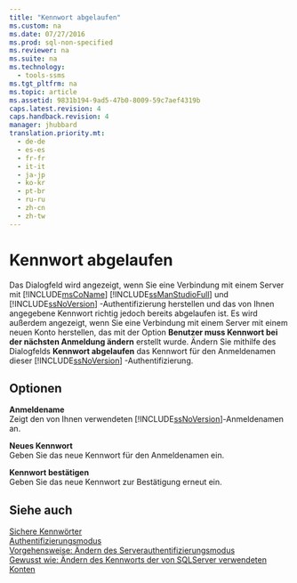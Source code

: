 ```yaml
---
title: "Kennwort abgelaufen"
ms.custom: na
ms.date: 07/27/2016
ms.prod: sql-non-specified
ms.reviewer: na
ms.suite: na
ms.technology: 
  - tools-ssms
ms.tgt_pltfrm: na
ms.topic: article
ms.assetid: 9831b194-9ad5-47b0-8009-59c7aef4319b
caps.latest.revision: 4
caps.handback.revision: 4
manager: jhubbard
translation.priority.mt: 
  - de-de
  - es-es
  - fr-fr
  - it-it
  - ja-jp
  - ko-kr
  - pt-br
  - ru-ru
  - zh-cn
  - zh-tw
---
```

# Kennwort abgelaufen
Das Dialogfeld wird angezeigt, wenn Sie eine Verbindung mit einem Server mit [!INCLUDE[msCoName](../content/includes/msCoName_md.md)] [!INCLUDE[ssManStudioFull](../content/includes/ssManStudioFull_md.md)] und [!INCLUDE[ssNoVersion](../content/includes/ssNoVersion_md.md)] -Authentifizierung herstellen und das von Ihnen angegebene Kennwort richtig jedoch bereits abgelaufen ist. Es wird außerdem angezeigt, wenn Sie eine Verbindung mit einem Server mit einem neuen Konto herstellen, das mit der Option **Benutzer muss Kennwort bei der nächsten Anmeldung ändern** erstellt wurde. Ändern Sie mithilfe des Dialogfelds **Kennwort abgelaufen** das Kennwort für den Anmeldenamen dieser [!INCLUDE[ssNoVersion](../content/includes/ssNoVersion_md.md)] -Authentifizierung.  
  
## Optionen  
**Anmeldename**  
Zeigt den von Ihnen verwendeten [!INCLUDE[ssNoVersion](../content/includes/ssNoVersion_md.md)]-Anmeldenamen an.  
  
**Neues Kennwort**  
Geben Sie das neue Kennwort für den Anmeldenamen ein.  
  
**Kennwort bestätigen**  
Geben Sie das neue Kennwort zur Bestätigung erneut ein.  
  
## Siehe auch  
[Sichere Kennwörter](assetId:///338548f4-c4d8-47ca-b597-5c9c0f2fa205)  
[Authentifizierungsmodus](assetId:///ff7a6a48-3d38-4209-aa0f-7d6c0a8c64ef)  
[Vorgehensweise: Ändern des Serverauthentifizierungsmodus](assetId:///79babcf8-19fd-4495-b8eb-453dc575cac0)  
[Gewusst wie: Ändern des Kennworts der von SQLServer verwendeten Konten](assetId:///5b6dcc03-6cae-45d3-acef-6f85ca6d615f)  
  
